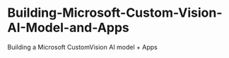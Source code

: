 # Building-Microsoft-Custom-Vision-AI-Model-and-Apps
Building a Microsoft CustomVision AI model + Apps
